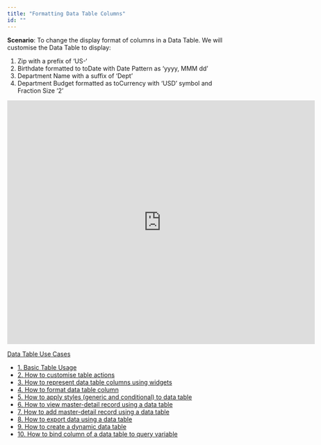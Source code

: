 ```yaml
---
title: "Formatting Data Table Columns"
id: ""
---
```


**Scenario**: To change the display format of columns in a Data Table. We will customise the Data Table to display:

1. Zip with a prefix of ‘US-‘
2. Birthdate formatted to toDate with Date Pattern as ‘yyyy, MMM dd’
3. Department Name with a suffix of ‘Dept’
4. Department Budget formatted as toCurrency with ‘USD’ symbol and Fraction Size ‘2’

<iframe width="708" height="560" src="https://docs.google.com/presentation/d/e/2PACX-1vQBoIoP6HLO3rPgdbmRbwDEWQ_eJ0W24PcjwC8UoeMBIqjG3D3u8sk980v2MHx5zmxIj7ppzHMMaSqb/embed?start=false&amp;loop=false&amp;delayms=3000" frameborder="0" allowfullscreen="allowfullscreen" mozallowfullscreen="mozallowfullscreen" webkitallowfullscreen="webkitallowfullscreen"></iframe>

[Data Table Use Cases](/learn/app-development/widgets/datalive/datatable/data-table-use-cases/)

- [1. Basic Table Usage](/learn/app-development/widgets/datalive/datatable/data-table-basic-usage/)
- [2. How to customise table actions](/learn/how-tos/data-table-actions/)
- [3. How to represent data table columns using widgets](/learn/how-tos/data-table-widget-representations/)
- [4. How to format data table column](/learn/how-tos/data-table-format-options/)
- [5. How to apply styles (generic and conditional) to data table](/learn/how-tos/data-table-styling/)
- [6. How to view master-detail record using a data table](/learn/how-tos/view-master-detail-data-records-using-data-table/)
- [7. How to add master-detail record using a data table](/learn/how-tos/add-master-detail-records-using-data-table/)
- [8. How to export data using a data table](/learn/how-tos/export-data-data-table/)
- [9. How to create a dynamic data table](/learn/how-tos/dynamic-data-tables/)
- [10. How to bind column of a data table to query variable](/learn/how-tos/data-table-column-bound-query/)
